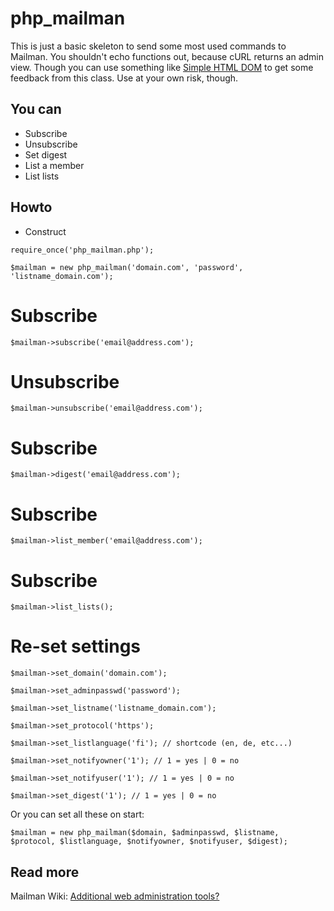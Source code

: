  php_mailman
===========

This is just a basic skeleton to send some most used commands to Mailman.
You shouldn't echo functions out, because cURL returns an admin view.
Though you can use something like [Simple HTML DOM](http://simplehtmldom.sourceforge.net/) 
to get some feedback from this class. Use at your own risk, though.


## You can

* Subscribe
* Unsubscribe
* Set digest
* List a member
* List lists
 

## Howto

* Construct

`require_once('php_mailman.php');`

`$mailman = new php_mailman('domain.com', 'password', 'listname_domain.com');`


# Subscribe

`$mailman->subscribe('email@address.com');`


# Unsubscribe

`$mailman->unsubscribe('email@address.com');`


# Subscribe

`$mailman->digest('email@address.com');`


# Subscribe

`$mailman->list_member('email@address.com');`


# Subscribe

`$mailman->list_lists();`


# Re-set settings

`$mailman->set_domain('domain.com');`

`$mailman->set_adminpasswd('password');`

`$mailman->set_listname('listname_domain.com');`

`$mailman->set_protocol('https');`

`$mailman->set_listlanguage('fi'); // shortcode (en, de, etc...)`

`$mailman->set_notifyowner('1'); // 1 = yes | 0 = no`

`$mailman->set_notifyuser('1'); // 1 = yes | 0 = no`

`$mailman->set_digest('1'); // 1 = yes | 0 = no`

Or you can set all these on start:

`$mailman = new php_mailman($domain, $adminpasswd, $listname, $protocol, $listlanguage, $notifyowner, $notifyuser, $digest);`


## Read more

Mailman Wiki: [Additional web administration tools?](http://wiki.list.org/pages/viewpage.action?pageId=4030567)